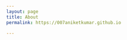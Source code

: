 ```yaml
---
layout: page
title: About
permalink: https://007aniketkumar.github.io

---
```

<!--<a href= "https://007aniketkumar.github.io">about</a>-->
